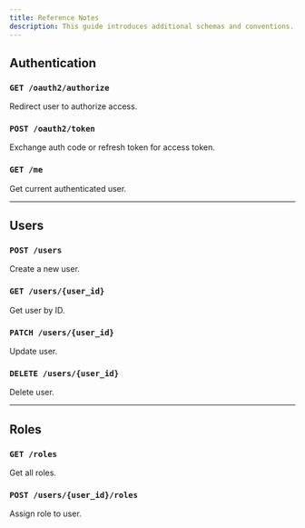 ```yaml
---
title: Reference Notes
description: This guide introduces additional schemas and conventions.
---
```


## Authentication

### `GET /oauth2/authorize`
Redirect user to authorize access.

### `POST /oauth2/token`
Exchange auth code or refresh token for access token.

### `GET /me`
Get current authenticated user.

---

## Users

### `POST /users`
Create a new user.

### `GET /users/{user_id}`
Get user by ID.

### `PATCH /users/{user_id}`
Update user.

### `DELETE /users/{user_id}`
Delete user.

---

## Roles

### `GET /roles`
Get all roles.

### `POST /users/{user_id}/roles`
Assign role to user.
